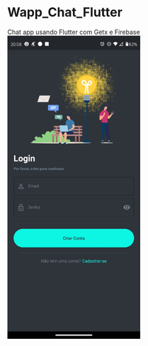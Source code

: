 # Wapp_Chat_Flutter
Chat app usando Flutter com Getx e Firebase
<img src="https://raw.githubusercontent.com/wRiqie/Wapp_Chat_Flutter/master/readmeImgs/login_screen.jpeg" width="300"/>
